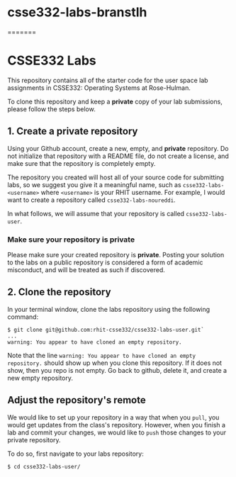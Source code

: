 # csse332-labs-branstlh
=======
# CSSE332 Labs

This repository contains all of the starter code for the user space lab
assignments in CSSE332: Operating Systems at Rose-Hulman.

To clone this repository and keep a __private__ copy of your lab submissions,
please follow the steps below.

## 1. Create a __private__ repository

Using your Github account, create a new, empty, and __private__ repository. Do
not initialize that repository with a README file, do not create a license, and
make sure that the repository is completely empty.

The repository you created will host all of your source code for submitting
labs, so we suggest you give it a meaningful name, such as
`csse332-labs-<username>` where `<username>` is your RHIT username. For example,
I would want to create a repository called `csse332-labs-noureddi`.

In what follows, we will assume that your repository is called
`csse332-labs-user`.

### Make sure your repository is private

Please make sure your created repository is __private__. Posting your solution
to the labs on a public repository is considered a form of academic misconduct,
and will be treated as such if discovered.

## 2. Clone the repository

In your terminal window, clone the labs repository using the following command:

```shell
$ git clone git@github.com:rhit-csse332/csse332-labs-user.git`
...
warning: You appear to have cloned an empty repository.
```

Note that the line `warning: You appear to have cloned an empty repository.`
should show up when you clone this repository. If it does not show, then you
repo is not empty. Go back to github, delete it, and create a new empty
repository.

## Adjust the repository's remote

We would like to set up your repository in a way that when you `pull`, you would
get updates from the class's repository. However, when you finish a lab and
commit your changes, we would like to `push` those changes to your private
repository.

To do so, first navigate to your labs repository:

```shell
$ cd csse332-labs-user/
```
